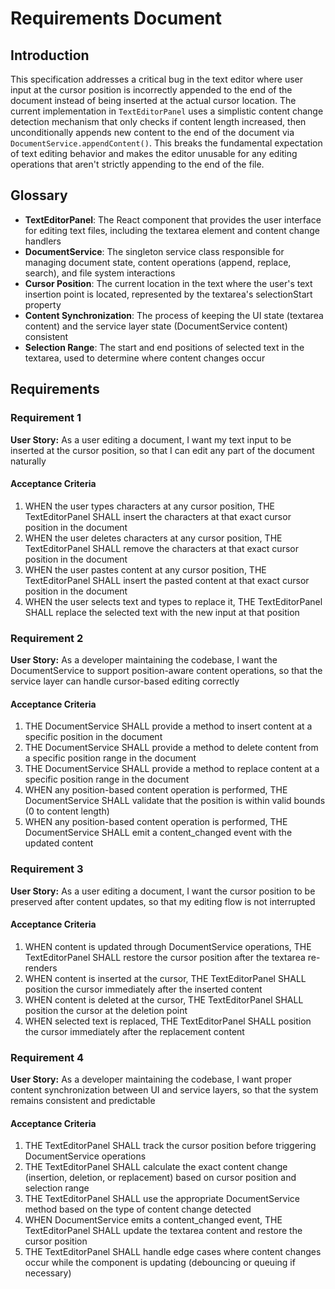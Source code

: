 # Requirements Document

## Introduction

This specification addresses a critical bug in the text editor where user input at the cursor position is incorrectly appended to the end of the document instead of being inserted at the actual cursor location. The current implementation in `TextEditorPanel` uses a simplistic content change detection mechanism that only checks if content length increased, then unconditionally appends new content to the end of the document via `DocumentService.appendContent()`. This breaks the fundamental expectation of text editing behavior and makes the editor unusable for any editing operations that aren't strictly appending to the end of the file.

## Glossary

- **TextEditorPanel**: The React component that provides the user interface for editing text files, including the textarea element and content change handlers
- **DocumentService**: The singleton service class responsible for managing document state, content operations (append, replace, search), and file system interactions
- **Cursor Position**: The current location in the text where the user's text insertion point is located, represented by the textarea's selectionStart property
- **Content Synchronization**: The process of keeping the UI state (textarea content) and the service layer state (DocumentService content) consistent
- **Selection Range**: The start and end positions of selected text in the textarea, used to determine where content changes occur

## Requirements

### Requirement 1

**User Story:** As a user editing a document, I want my text input to be inserted at the cursor position, so that I can edit any part of the document naturally

#### Acceptance Criteria

1. WHEN the user types characters at any cursor position, THE TextEditorPanel SHALL insert the characters at that exact cursor position in the document
2. WHEN the user deletes characters at any cursor position, THE TextEditorPanel SHALL remove the characters at that exact cursor position in the document
3. WHEN the user pastes content at any cursor position, THE TextEditorPanel SHALL insert the pasted content at that exact cursor position in the document
4. WHEN the user selects text and types to replace it, THE TextEditorPanel SHALL replace the selected text with the new input at that position

### Requirement 2

**User Story:** As a developer maintaining the codebase, I want the DocumentService to support position-aware content operations, so that the service layer can handle cursor-based editing correctly

#### Acceptance Criteria

1. THE DocumentService SHALL provide a method to insert content at a specific position in the document
2. THE DocumentService SHALL provide a method to delete content from a specific position range in the document
3. THE DocumentService SHALL provide a method to replace content at a specific position range in the document
4. WHEN any position-based content operation is performed, THE DocumentService SHALL validate that the position is within valid bounds (0 to content length)
5. WHEN any position-based content operation is performed, THE DocumentService SHALL emit a content_changed event with the updated content

### Requirement 3

**User Story:** As a user editing a document, I want the cursor position to be preserved after content updates, so that my editing flow is not interrupted

#### Acceptance Criteria

1. WHEN content is updated through DocumentService operations, THE TextEditorPanel SHALL restore the cursor position after the textarea re-renders
2. WHEN content is inserted at the cursor, THE TextEditorPanel SHALL position the cursor immediately after the inserted content
3. WHEN content is deleted at the cursor, THE TextEditorPanel SHALL position the cursor at the deletion point
4. WHEN selected text is replaced, THE TextEditorPanel SHALL position the cursor immediately after the replacement content

### Requirement 4

**User Story:** As a developer maintaining the codebase, I want proper content synchronization between UI and service layers, so that the system remains consistent and predictable

#### Acceptance Criteria

1. THE TextEditorPanel SHALL track the cursor position before triggering DocumentService operations
2. THE TextEditorPanel SHALL calculate the exact content change (insertion, deletion, or replacement) based on cursor position and selection range
3. THE TextEditorPanel SHALL use the appropriate DocumentService method based on the type of content change detected
4. WHEN DocumentService emits a content_changed event, THE TextEditorPanel SHALL update the textarea content and restore the cursor position
5. THE TextEditorPanel SHALL handle edge cases where content changes occur while the component is updating (debouncing or queuing if necessary)
